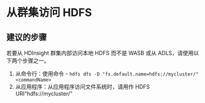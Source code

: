 <properties
    pageTitle="Access HDFS from the cluster"
    description="从群集访问 HDFS"
    service="microsoft.hdinsight"
    resource="clusters"
    authors="bharathb"
    displayOrder="5"
    selfHelpType="resource"
    supportTopicIds=""
    resourceTags=""
    productPesIds="15078"
    cloudEnvironments="public"
/>


# 从群集访问 HDFS
<a id="access-hdfs-from-the-cluster" class="xliff"></a>

## **建议的步骤**
<a id="recommended-steps" class="xliff"></a>
若要从 HDInsight 群集内部访问本地 HDFS 而不是 WASB 或从 ADLS，请使用以下两个步骤之一。

1. 从命令行：使用命令 - `hdfs dfs -D "fs.default.name=hdfs://mycluster/" <commandName>`
2. 从应用程序：从应用程序访问文件系统时，请用作 HDFS URI“hdfs://mycluster/”

